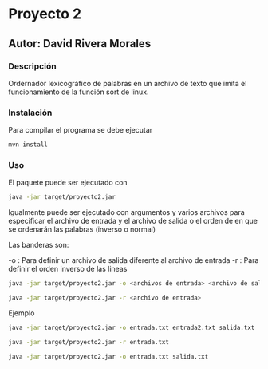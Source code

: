 # Proyecto 2

## Autor: David Rivera Morales

### Descripción

Ordernador lexicográfico de palabras en un archivo de texto que imita el funcionamiento de la función sort de linux.

### Instalación

Para compilar el programa se debe ejecutar

```bash
mvn install
```

### Uso

El paquete puede ser ejecutado con

```bash
java -jar target/proyecto2.jar
```

Igualmente puede ser ejecutado con argumentos y varios archivos para especificar el archivo de entrada y el archivo de salida o el orden de en que se ordenarán las palabras (inverso o normal)

Las banderas son:

-o : Para definir un archivo de salida diferente al archivo de entrada
-r : Para definir el orden inverso de las lineas

```bash
java -jar target/proyecto2.jar -o <archivos de entrada> <archivo de salida>
```

```bash
java -jar target/proyecto2.jar -r <archivo de entrada>
```

Ejemplo

```bash
java -jar target/proyecto2.jar -o entrada.txt entrada2.txt salida.txt
```

```bash
java -jar target/proyecto2.jar -r entrada.txt
```

```bash
java -jar target/proyecto2.jar -o entrada.txt salida.txt
```
